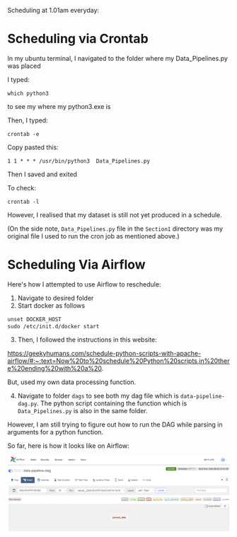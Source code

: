 Scheduling at 1.01am everyday:

# Scheduling via Crontab

In my ubuntu terminal, I navigated to the folder where my Data_Pipelines.py was placed

I typed:

```
which python3 
```

to see my where my python3.exe is


Then, I typed:

```
crontab -e
```

Copy pasted this:

```
1 1 * * * /usr/bin/python3  Data_Pipelines.py
```

Then I saved and exited

To check:

```
crontab -l
```

However, I realised that my dataset is still not yet produced in a schedule.

(On the side note, ```Data_Pipelines.py``` file in the ```Section1``` directory was my original file I used to run the cron job as mentioned above.)


# Scheduling Via Airflow

Here's how I attempted to use Airflow to reschedule:

1. Navigate to desired folder 
2. Start docker as follows

```
unset DOCKER_HOST
sudo /etc/init.d/docker start
```

3. Then, I followed the instructions in this website:

https://geekyhumans.com/schedule-python-scripts-with-apache-airflow/#:~:text=Now%20to%20schedule%20Python%20scripts,in%20there%20ending%20with%20a%20.

But, used my own data processing function.

4. Navigate to folder ```dags``` to see both my dag file which is ```data-pipeline-dag.py```. The python script containing the function which is ```Data_Pipelines.py``` is also in the same folder.

However, I am still trying to figure out how to run the DAG while parsing in arguments for a python function. 

So far, here is how it looks like on Airflow:

![Screenshot](image.PNG)